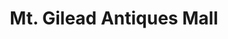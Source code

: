 ---
title: "Mt. Gilead Antiques Mall"
url: /mount-gilead/mt-gilead-antiques-mall/
shop: Antiquitäten
---